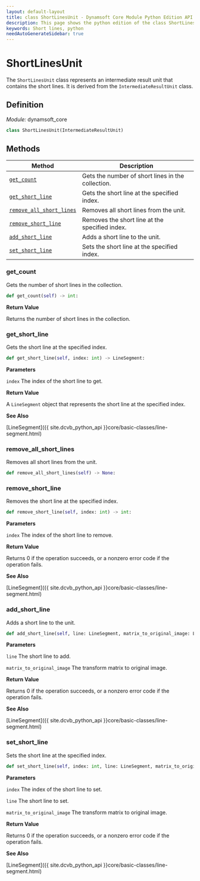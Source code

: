 ```yaml
---
layout: default-layout
title: class ShortLinesUnit - Dynamsoft Core Module Python Edition API Reference
description: This page shows the python edition of the class ShortLinesUnit in Dynamsoft Core Module.
keywords: Short lines, python
needAutoGenerateSidebar: true
---
```


# ShortLinesUnit

The `ShortLinesUnit` class represents an intermediate result unit that contains the short lines. It is derived from the `IntermediateResultUnit` class.

## Definition

*Module:* dynamsoft_core

```python
class ShortLinesUnit(IntermediateResultUnit)
```

## Methods

| Method | Description |
| ------ | ----------- |
| [`get_count`](#get_count) | Gets the number of short lines in the collection. |
| [`get_short_line`](#get_short_line) | Gets the short line at the specified index. |
| [`remove_all_short_lines`](#remove_all_short_lines) | Removes all short lines from the unit. |
| [`remove_short_line`](#remove_short_line) | Removes the short line at the specified index. |
| [`add_short_line`](#add_short_line) | Adds a short line to the unit. |
| [`set_short_line`](#set_short_line) | Sets the short line at the specified index. |

### get_count

Gets the number of short lines in the collection.

```python
def get_count(self) -> int:
```

**Return Value**

Returns the number of short lines in the collection.

### get_short_line

Gets the short line at the specified index.

```python
def get_short_line(self, index: int) -> LineSegment:
```

**Parameters**

`index` The index of the short line to get.

**Return Value**

A `LineSegment` object that represents the short line at the specified index.

**See Also**

[LineSegment]({{ site.dcvb_python_api }}core/basic-classes/line-segment.html)

### remove_all_short_lines

Removes all short lines from the unit.

```python
def remove_all_short_lines(self) -> None:
```

### remove_short_line

Removes the short line at the specified index.

```python
def remove_short_line(self, index: int) -> int:
```

**Parameters**

`index` The index of the short line to remove.

**Return Value**

Returns 0 if the operation succeeds, or a nonzero error code if the operation fails.

**See Also**

[LineSegment]({{ site.dcvb_python_api }}core/basic-classes/line-segment.html)

### add_short_line

Adds a short line to the unit.

```python
def add_short_line(self, line: LineSegment, matrix_to_original_image: List[float] = IDENTITY_MATRIX) -> int:
```

**Parameters**

`line` The short line to add.

`matrix_to_original_image` The transform matrix to original image.

**Return Value**

Returns 0 if the operation succeeds, or a nonzero error code if the operation fails.

**See Also**

[LineSegment]({{ site.dcvb_python_api }}core/basic-classes/line-segment.html)

### set_short_line

Sets the short line at the specified index.

```python
def set_short_line(self, index: int, line: LineSegment, matrix_to_original_image: List[float] = IDENTITY_MATRIX) -> int:
```

**Parameters**

`index` The index of the short line to set.

`line` The short line to set.

`matrix_to_original_image` The transform matrix to original image.

**Return Value**

Returns 0 if the operation succeeds, or a nonzero error code if the operation fails.

**See Also**

[LineSegment]({{ site.dcvb_python_api }}core/basic-classes/line-segment.html)
